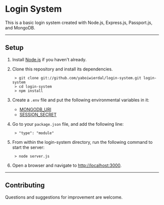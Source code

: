 # Login System
 
This is a basic login system created with Node.js, Express.js, Passport.js, and MongoDB.

------

## Setup
1. Install [Node.js](https://nodejs.org/) if you haven't already. 
2. Clone this repository and install its dependencies.

		> git clone git://github.com/yaboiwierdal/login-system.git login-system
		> cd login-system
		> npm install

3. Create a ``.env`` file and put the following environmental variables in it:

    - [MONGODB_URI](https://docs.mongodb.com/manual/reference/connection-string/)
    - [SESSION_SECRET](https://expressjs.com/en/resources/middleware/session.html)
  
4. Go to your ``package.json`` file, and add the following line:

		> "type": "module"

5. From within the login-system directory, run the following command to start the server: 

		> node server.js

6. Open a browser and navigate to [http://localhost:3000](http://localhost:3000). 

------

## Contributing
Questions and suggestions for improvement are welcome. 
